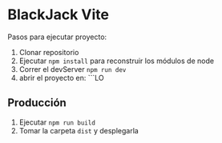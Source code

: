 # BlackJack Vite

Pasos para ejecutar proyecto:

1. Clonar repositorio
2. Ejecutar ```npm install``` para reconstruir los módulos de node
3. Correr el devServer ```npm run dev```
4. abrir el proyecto en: ```LO

## Producción

1. Ejecutar ```npm run build```
2. Tomar la carpeta ```dist``` y desplegarla